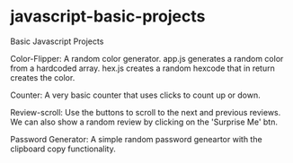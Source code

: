 # javascript-basic-projects

Basic Javascript Projects

Color-Flipper: A random color generator. app.js generates a random color from a hardcoded array. hex.js creates a random hexcode that in return creates the color.

Counter: A very basic counter that uses clicks to count up or down.

Review-scroll: Use the buttons to scroll to the next and previous reviews. We can also show a random review by clicking on the 'Surprise Me' btn.

Password Generator: A simple random password geneartor with the clipboard copy functionality.
